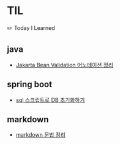 # TIL

✏️ Today I Learned

## java

- [Jakarta Bean Validation 어노테이션 정리](./java/Jakarta%20Bean%20Validation%20어노테이션%20정리.md)

## spring boot

- [sql 스크립트로 DB 초기화하기](./spring-boot/sql%20스크립트로%20DB%20초기화하기.md)

## markdown

- [markdown 문법 정리](./markdown/markdown%20문법%20정리.md)

